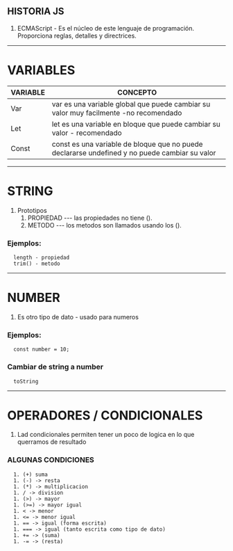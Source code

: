 ## HISTORIA JS

1. ECMAScript - Es el núcleo de este lenguaje de programación. Proporciona reglas, detalles y directrices.

---

# VARIABLES

| VARIABLE | CONCEPTO |
| --- | --- |
| Var | var es una variable global que puede cambiar su valor muy facilmente -no recomendado |
| Let | let es una variable en bloque que puede cambiar su valor - recomendado
| Const | const es una variable de bloque que no puede declararse undefined y no puede cambiar su valor |

---

# STRING

1. Prototipos
   1. PROPIEDAD --- las propiedades no tiene ().
   1. METODO  --- los metodos son llamados usando los ().

 ###  Ejemplos:
      length - propiedad
      trim() - metodo

---

# NUMBER

1. Es otro tipo de dato - usado para numeros

 ### Ejemplos:
      const number = 10;

 ### Cambiar de string a number
      toString

---

# OPERADORES / CONDICIONALES 

1. Lad condicionales permiten tener un poco de logica en lo que querramos de resultado

 ### ALGUNAS CONDICIONES
      1. (+) suma
      1. (-) -> resta
      1. (*) -> multiplicacion 
      1. / -> division
      1. (>) -> mayor
      1. (>=) -> mayor igual
      1. < -> menor
      1. <= -> menor igual
      1. == -> igual (forma escrita)
      1. === -> igual (tanto escrita como tipo de dato)
      1. += -> (suma)
      1. -= -> (resta)


